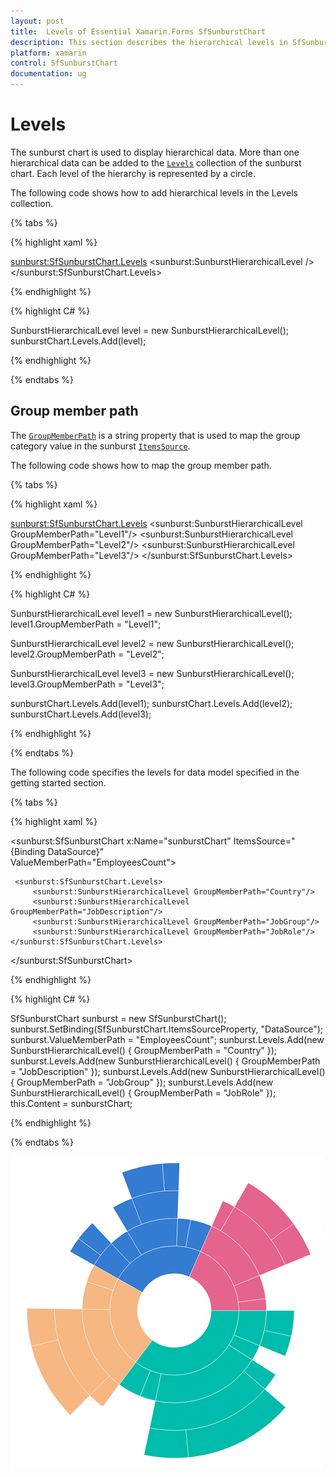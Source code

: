 ```yaml
---
layout: post
title:  Levels of Essential Xamarin.Forms SfSunburstChart
description: This section describes the hierarchical levels in SfSunburstChart.
platform: xamarin
control: SfSunburstChart
documentation: ug
---
```


# Levels

The sunburst chart is used to display hierarchical data. More than one hierarchical data can be added to the [`Levels`](https://help.syncfusion.com/cr/cref_files/xamarin/Syncfusion.SfSunburstChart.XForms~Syncfusion.SfSunburstChart.XForms.SfSunburstChart~Levels.html) collection of the sunburst chart. Each level of the hierarchy is represented by a circle.

The following code shows how to add hierarchical levels in the Levels collection.

{% tabs %} 

{% highlight xaml %}

  <sunburst:SfSunburstChart.Levels>
     <sunburst:SunburstHierarchicalLevel />
  </sunburst:SfSunburstChart.Levels>


{% endhighlight %}

{% highlight C# %}

  SunburstHierarchicalLevel level = new SunburstHierarchicalLevel();
  sunburstChart.Levels.Add(level);

{% endhighlight %}

{% endtabs %} 

## Group member path

The [`GroupMemberPath`](https://help.syncfusion.com/cr/cref_files/xamarin/Syncfusion.SfSunburstChart.XForms~Syncfusion.SfSunburstChart.XForms.SunburstHierarchicalLevel~GroupMemberPath.html) is a string property that is used to map the group category value in the sunburst [`ItemsSource`](https://help.syncfusion.com/cr/cref_files/xamarin/Syncfusion.SfSunburstChart.XForms~Syncfusion.SfSunburstChart.XForms.SfSunburstChart~ItemsSource.html).

The following code shows how to map the group member path.

{% tabs %} 

{% highlight xaml %}

  <sunburst:SfSunburstChart.Levels>
      <sunburst:SunburstHierarchicalLevel GroupMemberPath="Level1"/>
      <sunburst:SunburstHierarchicalLevel GroupMemberPath="Level2"/>
      <sunburst:SunburstHierarchicalLevel GroupMemberPath="Level3"/>
  </sunburst:SfSunburstChart.Levels>

{% endhighlight %}

{% highlight C# %}

  SunburstHierarchicalLevel level1 = new SunburstHierarchicalLevel();
  level1.GroupMemberPath = "Level1";

  SunburstHierarchicalLevel level2 = new SunburstHierarchicalLevel();
  level2.GroupMemberPath = "Level2";

  SunburstHierarchicalLevel level3 = new SunburstHierarchicalLevel();
  level3.GroupMemberPath = "Level3";

  sunburstChart.Levels.Add(level1);
  sunburstChart.Levels.Add(level2);
  sunburstChart.Levels.Add(level3);

{% endhighlight %}

{% endtabs %} 

The following code specifies the levels for data model specified in the getting started section.

{% tabs %} 

{% highlight xaml %}

  <sunburst:SfSunburstChart x:Name="sunburstChart" ItemsSource="{Binding DataSource}"  
                ValueMemberPath="EmployeesCount">

     <sunburst:SfSunburstChart.Levels>
         <sunburst:SunburstHierarchicalLevel GroupMemberPath="Country"/>
         <sunburst:SunburstHierarchicalLevel GroupMemberPath="JobDescription"/>
         <sunburst:SunburstHierarchicalLevel GroupMemberPath="JobGroup"/>
         <sunburst:SunburstHierarchicalLevel GroupMemberPath="JobRole"/>
    </sunburst:SfSunburstChart.Levels>

  </sunburst:SfSunburstChart>

{% endhighlight %}

{% highlight C# %}

  SfSunburstChart sunburst = new SfSunburstChart();           
  sunburst.SetBinding(SfSunburstChart.ItemsSourceProperty, "DataSource");
  sunburst.ValueMemberPath = "EmployeesCount";
  sunburst.Levels.Add(new SunburstHierarchicalLevel() { GroupMemberPath = "Country" });
  sunburst.Levels.Add(new SunburstHierarchicalLevel() { GroupMemberPath = "JobDescription" });
  sunburst.Levels.Add(new SunburstHierarchicalLevel() { GroupMemberPath = "JobGroup" });
  sunburst.Levels.Add(new SunburstHierarchicalLevel() { GroupMemberPath = "JobRole" });
  this.Content = sunburstChart;

{% endhighlight %}

{% endtabs %} 

![](Levels_images/Levels.png)

